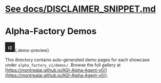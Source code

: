 # [See docs/DISCLAIMER_SNIPPET.md](../DISCLAIMER_SNIPPET.md)

<!-- SPDX-License-Identifier: Apache-2.0 -->
# Alpha-Factory Demos

![Demo Gallery Overview](../demos/assets/readme_preview.svg){.demo-preview}

This directory contains auto-generated demo pages for each showcase under `alpha_factory_v1/demos/`.
Browse the full gallery at [https://montrealai.github.io/AGI-Alpha-Agent-v0/](https://montrealai.github.io/AGI-Alpha-Agent-v0/).
